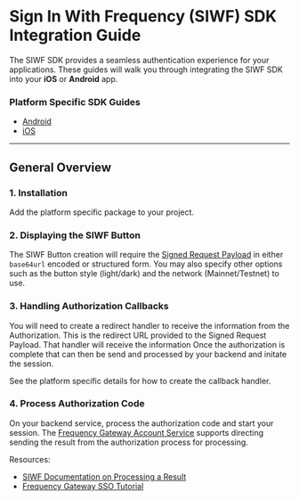 # Sign In With Frequency (SIWF) SDK Integration Guide

The SIWF SDK provides a seamless authentication experience for your applications.
These guides will walk you through integrating the SIWF SDK into your **iOS** or **Android** app.

### Platform Specific SDK Guides

- [Android](/SDK/Android.md)
- [iOS](/SDK/iOS.md)

---

## General Overview

### 1. Installation

Add the platform specific package to your project.

### 2. Displaying the SIWF Button

The SIWF Button creation will require the [Signed Request Payload](/Actions/Start.html#step-1-generate-the-signed-request-payload) in either `base64url` encoded or structured form.
You may also specify other options such as the button style (light/dark) and the network (Mainnet/Testnet) to use.

### 3. Handling Authorization Callbacks

You will need to create a redirect handler to receive the information from the Authorization.
This is the redirect URL provided to the Signed Request Payload.
That handler will receive the information Once the authorization is complete that can then be send and processed by your backend and initate the session.

See the platform specific details for how to create the callback handler.

### 4. Process Authorization Code

On your backend service, process the authorization code and start your session.
The [Frequency Gateway Account Service](https://projectlibertylabs.github.io/gateway/GettingStarted/SSO.html) supports directing sending the result from the authorization process for processing.

Resources:
- [SIWF Documentation on Processing a Result](https://projectlibertylabs.github.io/siwf/v2/docs/Actions/Response.html)
- [Frequency Gateway SSO Tutorial](https://projectlibertylabs.github.io/gateway/GettingStarted/SSO.html)

